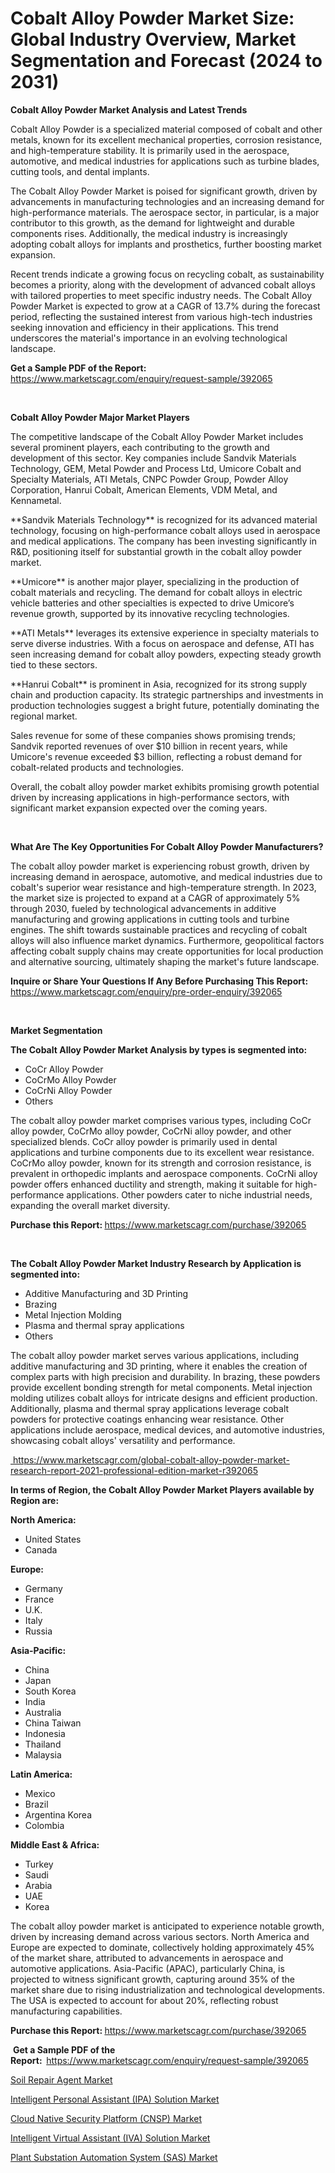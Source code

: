 <p><h1>Cobalt Alloy Powder Market Size: Global Industry Overview, Market Segmentation and Forecast (2024 to 2031)</h1></p><p><strong>Cobalt Alloy Powder Market Analysis and Latest Trends</strong></p>
<p><p>Cobalt Alloy Powder is a specialized material composed of cobalt and other metals, known for its excellent mechanical properties, corrosion resistance, and high-temperature stability. It is primarily used in the aerospace, automotive, and medical industries for applications such as turbine blades, cutting tools, and dental implants. </p><p>The Cobalt Alloy Powder Market is poised for significant growth, driven by advancements in manufacturing technologies and an increasing demand for high-performance materials. The aerospace sector, in particular, is a major contributor to this growth, as the demand for lightweight and durable components rises. Additionally, the medical industry is increasingly adopting cobalt alloys for implants and prosthetics, further boosting market expansion.</p><p>Recent trends indicate a growing focus on recycling cobalt, as sustainability becomes a priority, along with the development of advanced cobalt alloys with tailored properties to meet specific industry needs. The Cobalt Alloy Powder Market is expected to grow at a CAGR of 13.7% during the forecast period, reflecting the sustained interest from various high-tech industries seeking innovation and efficiency in their applications. This trend underscores the material's importance in an evolving technological landscape.</p></p>
<p><strong>Get a Sample PDF of the Report:&nbsp;</strong> <a href="https://www.marketscagr.com/enquiry/request-sample/392065?utm_campaign=1802&utm_medium=2&utm_source=Github&utm_content=ia&utm_term=26102024&utm_id=cobalt-alloy-powder">https://www.marketscagr.com/enquiry/request-sample/392065</a></p>
<p>&nbsp;</p>
<p><strong>Cobalt Alloy Powder Major Market Players</strong></p>
<p><p>The competitive landscape of the Cobalt Alloy Powder Market includes several prominent players, each contributing to the growth and development of this sector. Key companies include Sandvik Materials Technology, GEM, Metal Powder and Process Ltd, Umicore Cobalt and Specialty Materials, ATI Metals, CNPC Powder Group, Powder Alloy Corporation, Hanrui Cobalt, American Elements, VDM Metal, and Kennametal. </p><p>**Sandvik Materials Technology** is recognized for its advanced material technology, focusing on high-performance cobalt alloys used in aerospace and medical applications. The company has been investing significantly in R&D, positioning itself for substantial growth in the cobalt alloy powder market.</p><p>**Umicore** is another major player, specializing in the production of cobalt materials and recycling. The demand for cobalt alloys in electric vehicle batteries and other specialties is expected to drive Umicore’s revenue growth, supported by its innovative recycling technologies.</p><p>**ATI Metals** leverages its extensive experience in specialty materials to serve diverse industries. With a focus on aerospace and defense, ATI has seen increasing demand for cobalt alloy powders, expecting steady growth tied to these sectors.</p><p>**Hanrui Cobalt** is prominent in Asia, recognized for its strong supply chain and production capacity. Its strategic partnerships and investments in production technologies suggest a bright future, potentially dominating the regional market.</p><p>Sales revenue for some of these companies shows promising trends; Sandvik reported revenues of over $10 billion in recent years, while Umicore's revenue exceeded $3 billion, reflecting a robust demand for cobalt-related products and technologies.</p><p>Overall, the cobalt alloy powder market exhibits promising growth potential driven by increasing applications in high-performance sectors, with significant market expansion expected over the coming years.</p></p>
<p>&nbsp;</p>
<p><strong>What Are The Key Opportunities For Cobalt Alloy Powder Manufacturers?</strong></p>
<p><p>The cobalt alloy powder market is experiencing robust growth, driven by increasing demand in aerospace, automotive, and medical industries due to cobalt's superior wear resistance and high-temperature strength. In 2023, the market size is projected to expand at a CAGR of approximately 5% through 2030, fueled by technological advancements in additive manufacturing and growing applications in cutting tools and turbine engines. The shift towards sustainable practices and recycling of cobalt alloys will also influence market dynamics. Furthermore, geopolitical factors affecting cobalt supply chains may create opportunities for local production and alternative sourcing, ultimately shaping the market's future landscape.</p></p>
<p><strong>Inquire or Share Your Questions If Any Before Purchasing This Report:</strong> <a href="https://www.marketscagr.com/enquiry/pre-order-enquiry/392065?utm_campaign=1802&utm_medium=2&utm_source=Github&utm_content=ia&utm_term=26102024&utm_id=cobalt-alloy-powder">https://www.marketscagr.com/enquiry/pre-order-enquiry/392065</a></p>
<p>&nbsp;</p>
<p><strong>Market Segmentation</strong></p>
<p><strong>The Cobalt Alloy Powder Market Analysis by types is segmented into:</strong></p>
<p><ul><li>CoCr Alloy Powder</li><li>CoCrMo Alloy Powder</li><li>CoCrNi Alloy Powder</li><li>Others</li></ul></p>
<p><p>The cobalt alloy powder market comprises various types, including CoCr alloy powder, CoCrMo alloy powder, CoCrNi alloy powder, and other specialized blends. CoCr alloy powder is primarily used in dental applications and turbine components due to its excellent wear resistance. CoCrMo alloy powder, known for its strength and corrosion resistance, is prevalent in orthopedic implants and aerospace components. CoCrNi alloy powder offers enhanced ductility and strength, making it suitable for high-performance applications. Other powders cater to niche industrial needs, expanding the overall market diversity.</p></p>
<p><strong>Purchase this Report:&nbsp;</strong><a href="https://www.marketscagr.com/purchase/392065?utm_campaign=1802&utm_medium=2&utm_source=Github&utm_content=ia&utm_term=26102024&utm_id=cobalt-alloy-powder">https://www.marketscagr.com/purchase/392065</a></p>
<p>&nbsp;</p>
<p><strong>The Cobalt Alloy Powder Market Industry Research by Application is segmented into:</strong></p>
<p><ul><li>Additive Manufacturing and 3D Printing</li><li>Brazing</li><li>Metal Injection Molding</li><li>Plasma and thermal spray applications</li><li>Others</li></ul></p>
<p><p>The cobalt alloy powder market serves various applications, including additive manufacturing and 3D printing, where it enables the creation of complex parts with high precision and durability. In brazing, these powders provide excellent bonding strength for metal components. Metal injection molding utilizes cobalt alloys for intricate designs and efficient production. Additionally, plasma and thermal spray applications leverage cobalt powders for protective coatings enhancing wear resistance. Other applications include aerospace, medical devices, and automotive industries, showcasing cobalt alloys' versatility and performance.</p></p>
<p><a href="https://www.marketscagr.com/global-cobalt-alloy-powder-market-research-report-2021-professional-edition-market-r392065?utm_campaign=1802&utm_medium=2&utm_source=Github&utm_content=ia&utm_term=26102024&utm_id=cobalt-alloy-powder">&nbsp;https://www.marketscagr.com/global-cobalt-alloy-powder-market-research-report-2021-professional-edition-market-r392065</a></p>
<p><strong>In terms of Region, the Cobalt Alloy Powder Market Players available by Region are:</strong></p>
<p>
    <p> <strong> North America: </strong>
        <ul>
            <li>United States</li>
            <li>Canada</li>
        </ul>
        </p> 
    <p> <strong> Europe: </strong>
        <ul>
            <li>Germany</li>
            <li>France</li>
            <li>U.K.</li>
            <li>Italy</li>
            <li>Russia</li>
        </ul>
        </p> 
    <p> <strong> Asia-Pacific: </strong>
        <ul>
            <li>China</li>
            <li>Japan</li>
            <li>South Korea</li>
            <li>India</li>
            <li>Australia</li>
            <li>China Taiwan</li>
            <li>Indonesia</li>
            <li>Thailand</li>
            <li>Malaysia</li>
        </ul>
        </p> 
    <p> <strong> Latin America: </strong>
        <ul>
            <li>Mexico</li>
            <li>Brazil</li>
            <li>Argentina Korea</li>
            <li>Colombia</li>
        </ul>
        </p> 
    <p> <strong> Middle East & Africa: </strong>
        <ul>
            <li>Turkey</li>
            <li>Saudi</li>
            <li>Arabia</li>
            <li>UAE</li>
            <li>Korea</li>
        </ul>
    </p>
    </p>
<p><p>The cobalt alloy powder market is anticipated to experience notable growth, driven by increasing demand across various sectors. North America and Europe are expected to dominate, collectively holding approximately 45% of the market share, attributed to advancements in aerospace and automotive applications. Asia-Pacific (APAC), particularly China, is projected to witness significant growth, capturing around 35% of the market share due to rising industrialization and technological developments. The USA is expected to account for about 20%, reflecting robust manufacturing capabilities.</p></p>
<p><strong>Purchase this Report: </strong><a href="https://www.marketscagr.com/purchase/392065?utm_campaign=1802&utm_medium=2&utm_source=Github&utm_content=ia&utm_term=26102024&utm_id=cobalt-alloy-powder">https://www.marketscagr.com/purchase/392065</a></p>
<p>&nbsp;<strong>Get a Sample PDF of the Report:&nbsp;&nbsp;</strong><a href="https://www.marketscagr.com/enquiry/request-sample/392065?utm_campaign=1802&utm_medium=2&utm_source=Github&utm_content=ia&utm_term=26102024&utm_id=cobalt-alloy-powder">https://www.marketscagr.com/enquiry/request-sample/392065</a></p>
<p><strong></strong></p>
<p><p><a href="https://www.linkedin.com/pulse/soil-repair-agent-market-research-report-exploring-size-revenue-tp4yc?utm_campaign=1802&utm_medium=2&utm_source=Github&utm_content=ia&utm_term=26102024&utm_id=cobalt-alloy-powder">Soil Repair Agent Market</a></p><p><a href="https://www.linkedin.com/pulse/intelligent-personal-assistant-ipa-solution-market-consolidation-durre?utm_campaign=1802&utm_medium=2&utm_source=Github&utm_content=ia&utm_term=26102024&utm_id=cobalt-alloy-powder">Intelligent Personal Assistant (IPA) Solution Market</a></p><p><a href="https://www.linkedin.com/pulse/key-drivers-cloud-native-security-platform-cnsp-market-trends-aalhc?utm_campaign=1802&utm_medium=2&utm_source=Github&utm_content=ia&utm_term=26102024&utm_id=cobalt-alloy-powder">Cloud Native Security Platform (CNSP) Market</a></p><p><a href="https://www.linkedin.com/pulse/intelligent-virtual-assistant-iva-solution-market-icqge?utm_campaign=1802&utm_medium=2&utm_source=Github&utm_content=ia&utm_term=26102024&utm_id=cobalt-alloy-powder">Intelligent Virtual Assistant (IVA) Solution Market</a></p><p><a href="https://www.linkedin.com/pulse/consumer-behavior-shifts-plant-substation-automation-system-foc9e?utm_campaign=1802&utm_medium=2&utm_source=Github&utm_content=ia&utm_term=26102024&utm_id=cobalt-alloy-powder">Plant Substation Automation System (SAS) Market</a></p></p>